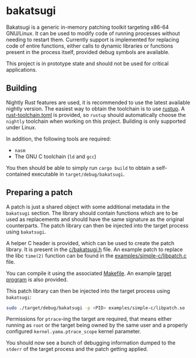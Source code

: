 bakatsugi
=========

Bakatsugi is a generic in-memory patching toolkit targeting x86-64 GNU/Linux.
It can be used to modify code of running processes without needing to restart
them. Currently support is implemented for replacing code of entire functions,
either calls to dynamic libraries or functions present in the process itself,
provided debug symbols are available.

This project is in prototype state and should not be used for critical
applications.

Building
--------

Nightly Rust features are used, it is recommended to use the latest available
nightly version. The easiest way to obtain the toolchain is to use [rustup](https://rustup.rs/).
A [rust-toolchain.toml](/rust-toolchain.toml) is provided, so `rustup` should
automatically choose the `nightly` toolchain when working on this project.
Building is only supported under Linux.

In addition, the following tools are required:

  - `nasm`
  - The GNU C toolchain (`ld` and `gcc`)

You then should be able to simply run `cargo build` to obtain a self-contained
executable in `target/debug/bakatsugi`.

Preparing a patch
-----------------

A patch is just a shared object with some additional metadata in the `bakatsugi`
section. The library should contain functions which are to be used as replacements
and should have the same signature as the original counterparts. The patch library
can then be injected into the target process using `bakatsugi`.

A helper C header is provided, which can be used to create the patch library. It
is present in the [c/bakatsugi.h](/c/bakatsugi.h) file. An example patch to replace the libc
`time(2)` function can be found in the [examples/simple-c/libpatch.c](/examples/simple-c/libpatch.c) file.

You can compile it using the associated [Makefile](/examples/simple-c/Makefile).
An example [target program](/examples/simple-c/example.c) is also provided.

This patch library can then be injected into the target process using `bakatsugi`:

```sh
sudo ./target/debug/bakatsugi -p <PID> examples/simple-c/libpatch.so
```

Permissions for `ptrace`-ing the target are required, that means either running as
`root` or the target being owned by the same user and a properly configured `kernel.yama.ptrace_scope` kernel parameter.

You should now see a bunch of debugging information dumped to the `stderr` of the
target process and the patch getting applied.
